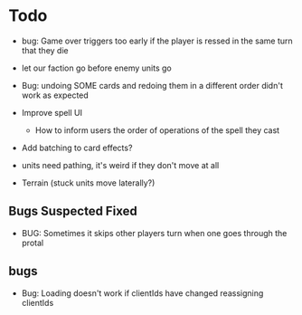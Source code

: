 # Todo

- bug: Game over triggers too early if the player is ressed in the same turn that they die
- let our faction go before enemy units go

- Bug: undoing SOME cards and redoing them in a different order didn't work as expected

- Improve spell UI
  - How to inform users the order of operations of the spell they cast
- Add batching to card effects?
- units need pathing, it's weird if they don't move at all
- Terrain (stuck units move laterally?)

## Bugs Suspected Fixed

- BUG: Sometimes it skips other players turn when one goes through the protal

## bugs

- Bug: Loading doesn't work if clientIds have changed reassigning clientIds
